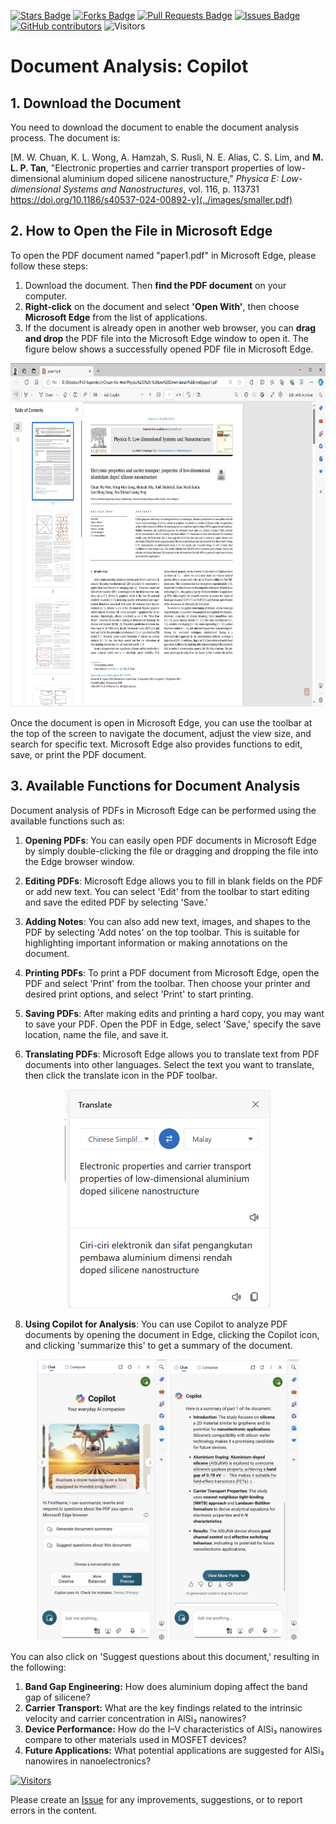 <a href="https://github.com/michaeltlp/gen_ai/stargazers"><img src="https://img.shields.io/github/stars/michaeltlp/gen_ai" alt="Stars Badge"/></a>
<a href="https://github.com/michaeltlp/gen_ai/network/members"><img src="https://img.shields.io/github/forks/michaeltlp/gen_ai" alt="Forks Badge"/></a>
<a href="https://github.com/michaeltlp/gen_ai"><img src="https://img.shields.io/github/issues-pr/michaeltlp/gen_ai" alt="Pull Requests Badge"/></a>
<a href="https://github.com/michaeltlp/gen_ai/issues"><img src="https://img.shields.io/github/issues/michaeltlp/gen_ai" alt="Issues Badge"/></a>
<a href="https://github.com/michaeltlp/gen_ai/graphs/contributors"><img alt="GitHub contributors" src="https://img.shields.io/github/contributors/michaeltlp/gen_ai?color=2b9348"></a>
![Visitors](https://api.visitorbadge.io/api/visitors?path=https%3A%2F%2Fgithub.com%2Fmichaeltlp%2Fgen_ai&labelColor=%23d9e3f0&countColor=%23697689&style=flat)



# Document Analysis: Copilot

## 1. Download the Document
You need to download the document to enable the document analysis process. The document is:

[M. W. Chuan, K. L. Wong, A. Hamzah, S. Rusli, N. E. Alias, C. S. Lim, and **M. L. P. Tan**, "Electronic properties and carrier transport properties of low-dimensional aluminium doped silicene nanostructure," *Physica E: Low-dimensional Systems and Nanostructures*, vol. 116, p. 113731 https://doi.org/10.1186/s40537-024-00892-y](../images/smaller.pdf)

## 2. How to Open the File in Microsoft Edge
To open the PDF document named "paper1.pdf" in Microsoft Edge, please follow these steps:
1. Download the document. Then **find the PDF document** on your computer.
2. **Right-click** on the document and select **'Open With'**, then choose **Microsoft Edge** from the list of applications.
3. If the document is already open in another web browser, you can **drag and drop** the PDF file into the Microsoft Edge window to open it. The figure below shows a successfully opened PDF file in Microsoft Edge.

<p align="center">
<img src="../images/paper1.png" height="550" />
</p>

Once the document is open in Microsoft Edge, you can use the toolbar at the top of the screen to navigate the document, adjust the view size, and search for specific text. Microsoft Edge also provides functions to edit, save, or print the PDF document.

## 3. Available Functions for Document Analysis

Document analysis of PDFs in Microsoft Edge can be performed using the available functions such as:

1. **Opening PDFs**: You can easily open PDF documents in Microsoft Edge by simply double-clicking the file or dragging and dropping the file into the Edge browser window.

2. **Editing PDFs**: Microsoft Edge allows you to fill in blank fields on the PDF or add new text. You can select 'Edit' from the toolbar to start editing and save the edited PDF by selecting 'Save.'

3. **Adding Notes**: You can also add new text, images, and shapes to the PDF by selecting 'Add notes' on the top toolbar. This is suitable for highlighting important information or making annotations on the document.

4. **Printing PDFs**: To print a PDF document from Microsoft Edge, open the PDF and select 'Print' from the toolbar. Then choose your printer and desired print options, and select 'Print' to start printing.

5. **Saving PDFs**: After making edits and printing a hard copy, you may want to save your PDF. Open the PDF in Edge, select 'Save,' specify the save location, name the file, and save it.

6. **Translating PDFs**: Microsoft Edge allows you to translate text from PDF documents into other languages. Select the text you want to translate, then click the translate icon in the PDF toolbar.

<p align="center">
<img src="../images/p1translate.png" height="350" />
</p>

8. **Using Copilot for Analysis**: You can use Copilot to analyze PDF documents by opening the document in Edge, clicking the Copilot icon, and clicking 'summarize this' to get a summary of the document.

<p align="center">
<img src="../images/chat.png" height="450" />
<img src="../images/summary1.png" height="450" />
</p>

You can also click on 'Suggest questions about this document,' resulting in the following:

1. **Band Gap Engineering:** How does aluminium doping affect the band gap of silicene?
2. **Carrier Transport:** What are the key findings related to the intrinsic velocity and carrier concentration in AlSi₃ nanowires?
3. **Device Performance:** How do the I–V characteristics of AlSi₃ nanowires compare to other materials used in MOSFET devices?
4. **Future Applications:** What potential applications are suggested for AlSi₃ nanowires in nanoelectronics?

[![Visitors](https://api.visitorbadge.io/api/visitors?path=https%3A%2F%2Fgithub.com%2Fmichaeltlp&countColor=%23263759)](https://visitorbadge.io/status?path=https%3A%2F%2Fgithub.com%2Fmichaeltlp)

Please create an [Issue](https://github.com/michaeltlp/gen_ai/issues) for any improvements, suggestions, or to report errors in the content.
